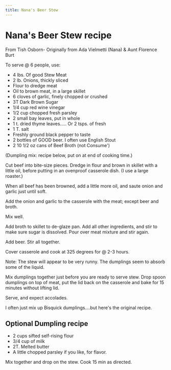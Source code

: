 ```yaml
---
title: Nana's Beer Stew
---
```

# Nana's Beer Stew recipe

From Tish Osborn- Originally from Ada Vielmetti (Nana) & Aunt Florence Burt

To serve @ 6 people, use:

* 4 lbs. Of good Stew Meat
* 2 lb. Onions, thickly sliced
* Flour to dredge meat
* Oil to brown meat, in a large skillet
* 6 cloves of garlic, finely chopped or crushed
* 3T Dark Brown Sugar
* 1/4 cup red wine vinegar
* 1/2 cup chopped fresh parsley
* 2 small bay leaves, put in whole
* 1 t. dried thyme leaves..... Or 2 tsps. of fresh
* 1 T. salt
* Freshly ground black pepper to taste
* 2 bottles of GOOD beer. I often use English Stout
* 2 10 1/2 oz cans of Beef Broth (not Consume')

(Dumpling mix: recipe below, put on at end of cooking time.)

Cut beef into bite-size pieces. Dredge in flour and brown in skillet
with a little oil, before putting in an ovenproof casserole dish. (I
use a large roaster.)

When all beef has been browned, add a little more oil, and saute
onion and garlic just until soft.

Add the onion and garlic to the casserole with the meat; except beer
and broth.

Mix well.

Add broth to skillet to de-glaze pan. Add all other ingredients,
and stir to make sure sugar is dissolved. Pour over meat mixture and
stir again.

Add beer. Stir all together.

Cover casserole and cook at 325 degrees for @ 2-3 hours.

Note: The stew will appear to be very runny. The dumplings seem to
absorb some of the liquid.

Mix dumplings together just before you are ready to serve stew. Drop
spoon dumplings on top of meat, put the lid back on the casserole and
bake for 15 minutes without lifting lid.

Serve, and expect accolades.

I often just mix up Bisquick dumplings....but here's the original
recipe.

## Optional Dumpling recipe

* 2 cups sifted self-rising flour
* 3/4 cup of milk
* 2T. Melted butter
* A little chopped parsley if you like, for flavor.

Mix together and drop on the stew. Cook 15 min as directed.
